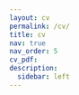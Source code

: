 ```yaml
---
layout: cv
permalink: /cv/
title: cv
nav: true
nav_order: 5
cv_pdf:
description:
  sidebar: left
---
```

